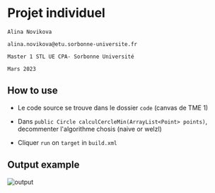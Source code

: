 # Projet individuel

`Alina Novikova`  

`alina.novikova@etu.sorbonne-universite.fr`

`Master 1 STL UE CPA- Sorbonne Université`

`Mars 2023`

## How to use

- Le code source se trouve dans le dossier `code` (canvas de TME 1)

- Dans `public Circle calculCercleMin(ArrayList<Point> points)`, decommenter l'algorithme chosis (naive or welzl)

- Cliquer `run` on `target` in `build.xml`

## Output example


![output](https://user-images.githubusercontent.com/47433536/226186611-cb14e54d-fc1a-4076-9c6f-2c0fd0e1d89b.jpg)
